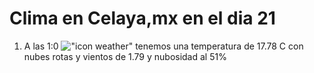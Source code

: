 # Clima en Celaya,mx en el dia 21

1. A las 1:0 !["icon weather"](http://openweathermap.org/img/w/04n.png) tenemos una temperatura de 17.78 C con nubes rotas y  vientos de 1.79 y nubosidad al 51%
